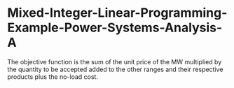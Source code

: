 # Mixed-Integer-Linear-Programming-Example-Power-Systems-Analysis-A
The objective function is the sum of the unit price of the MW multiplied by the quantity to be accepted added to the other ranges and their respective products plus the no-load cost. 
